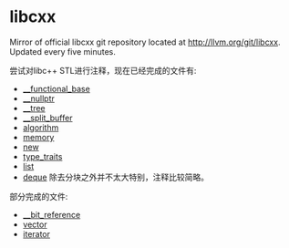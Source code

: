 # libcxx
Mirror of official libcxx git repository located at http://llvm.org/git/libcxx. Updated every five minutes.

尝试对libc++ STL进行注释，现在已经完成的文件有:

- [__functional_base](include/__functional_base)
- [__nullptr](include/__nullptr)
- [__tree](include/__tree)
- [__split_buffer](include/__split_buffer)
- [algorithm](include/algorithm)
- [memory](include/memory)
- [new](include/new)
- [type_traits](include/type_traits)
- [list](include/list)
- [deque](include/deque) 除去分块之外并不太大特别，注释比较简略。

部分完成的文件:

- [__bit_reference](include/__bit_reference)
- [vector](include/vector)
- [iterator](include/iterator)
